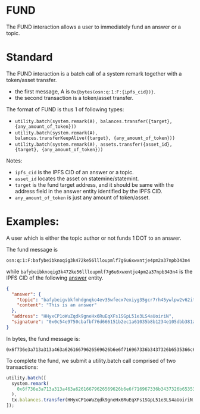 # FUND

The FUND interaction allows a user to immediately fund an answer or a topic.

# Standard

The FUND interaction is a batch call of a system remark together with a token/asset transfer.

- the first message, A is `0x{bytes(osn:q:1:F:{ipfs_cid})}`.
- the second transaction is a token/asset transfer.

The format of FUND is thus 1 of following types:

- `utility.batch(system.remark(A), balances.transfer({target}, {any_amount_of_token}))`
- `utility.batch(system.remark(A), balances.transferKeepAlive({target}, {any_amount_of_token}))`
- `utility.batch(system.remark(A), assets.transfer({asset_id}, {target}, {any_amount_of_token}))`

Notes:

- `ipfs_cid` is the IPFS CID of an answer or a topic.
- `asset_id` locates the asset on statemine/statemint.
- `target` is the fund target address, and it should be same with the address field in the answer entity identified by
  the IPFS CID.
- `any_amount_of_token` is just any amount of token/asset.

# Examples:

A user which is either the topic author or not funds 1 DOT to an answer.

The fund message is

```
osn:q:1:F:bafybeibknoqig3k472ke56llloupmlf7g6u6xwxntje4pm2a37npb343n4
```

while `bafybeibknoqig3k472ke56llloupmlf7g6u6xwxntje4pm2a37npb343n4` is the IPFS CID of the
following [answer](../entities/answer.md) entity.

```json
{
  "answer": {
    "topic": "bafybeigvbkfmhdgnqko4ev35wfecx7exiyg35gcr7rh45ywlpw2v62itye",
    "content": "This is an answer"
  },
  "address": "HHyxCP1oWuZqdk9gneHx6RuEqXFs1SGpL51e3LS4aUoiriN",
  "signature": "0x0c54e9750cbafbf76d666151b2ec1a61035b8b1234e105dbb381aa5c564a753d16a1fbdd6ade7e89d4c09391d7ea3aedf4932fcf439025c828c397e5900d2080"
}
```

In bytes, the fund message is:

```
0x6f736e3a713a313a463a62616679626569626b6e6f716967336b3437326b6535366c6c6c6f75706d6c6637673675367877786e746a6534706d326133376e70623334336e34
```

To complete the fund, we submit a utility.batch call comprised of two transactions:

```js
utility.batch([
  system.remark(
    0x6f736e3a713a313a463a62616679626569626b6e6f716967336b3437326b6535366c6c6c6f75706d6c6637673675367877786e746a6534706d326133376e70623334336e34
  ),
  tx.balances.transfer(HHyxCP1oWuZqdk9gneHx6RuEqXFs1SGpL51e3LS4aUoiriN, 10000000000),
]);
```
